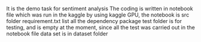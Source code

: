 It is the demo task for sentiment analysis
The coding is written in notebook file which was run in the kaggle by using kaggle GPU, the notebook is src folder
requirement.txt list all the dependency package
test folder is for testing, and is empty at the moment, since all the test was carried out in the notebook file
data set is in dataset folder
